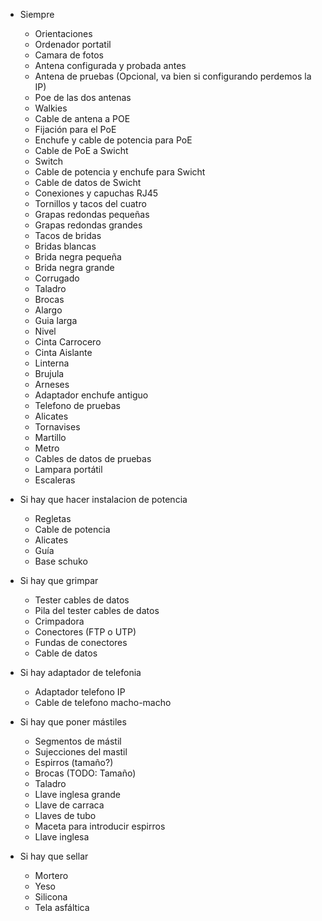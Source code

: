 - Siempre
	- Orientaciones
	- Ordenador portatil
	- Camara de fotos
	- Antena configurada y probada antes
	- Antena de pruebas  (Opcional, va bien si configurando perdemos la IP)
	- Poe de las dos antenas
	- Walkies
	- Cable de antena a POE
	- Fijación para el PoE
	- Enchufe y cable de potencia para PoE
	- Cable de PoE a Swicht
	- Switch
	- Cable de potencia y enchufe para Swicht
	- Cable de datos de Swicht
	- Conexiones y capuchas RJ45
	- Tornillos y tacos del cuatro
	- Grapas redondas pequeñas
	- Grapas redondas grandes
	- Tacos de bridas
	- Bridas blancas
	- Brida negra pequeña
	- Brida negra grande
	- Corrugado
	- Taladro
	- Brocas
	- Alargo
	- Guia larga
	- Nivel
	- Cinta Carrocero
	- Cinta Aislante
	- Linterna
	- Brujula
	- Arneses
	- Adaptador enchufe antiguo
	- Telefono de pruebas
	- Alicates
	- Tornavises
	- Martillo
	- Metro
	- Cables de datos de pruebas
	- Lampara portátil
	- Escaleras


- Si hay que hacer instalacion de potencia
	- Regletas
	- Cable de potencia
	- Alicates
	- Guía
	- Base schuko

- Si hay que grimpar
	- Tester cables de datos
	- Pila del tester cables de datos
	- Crimpadora
	- Conectores (FTP o UTP)
	- Fundas de conectores
	- Cable de datos

- Si hay adaptador de telefonia
	- Adaptador telefono IP
	- Cable de telefono macho-macho

- Si hay que poner mástiles
	- Segmentos de mástil
	- Sujecciones del mastil
	- Espirros (tamaño?)
	- Brocas (TODO: Tamaño)
	- Taladro
	- Llave inglesa grande
	- Llave de carraca
	- Llaves de tubo
	- Maceta para introducir espirros
	- Llave inglesa

- Si hay que sellar
	- Mortero
	- Yeso
	- Silicona
	- Tela asfáltica





